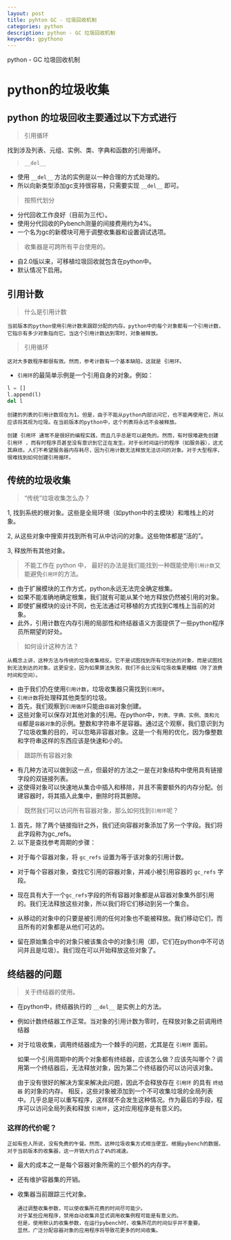 ```yaml
---
layout: post
title: pyhton GC - 垃圾回收机制
categories: python
description: python - GC 垃圾回收机制
keywords: gpythono
---
```


python - GC 垃圾回收机制

# python的垃圾收集


## python 的垃圾回收主要通过以下方式进行

> 引用循环

找到涉及列表、元组、实例、类、字典和函数的引用循环。

> ```__del__``` 

- 使用 ```__del__``` 方法的实例是以一种合理的方式处理的。
- 所以向新类型添加gc支持很容易，只需要实现 ```__del__``` 即可。

> 按照代划分

- 分代回收工作良好（目前为三代）。
- 使用分代回收的Pybench测量的间接费用约为4%。
- 一个名为gc的新模块可用于调整收集器和设置调试选项。

> 收集器是可跨所有平台使用的。

- 自2.0版以来，可移植垃圾回收就包含在python中。
- 默认情况下启用。



## 引用计数 

> 什么是引用计数

    当前版本的python使用引用计数来跟踪分配的内存。python中的每个对象都有一个引用计数，它指示有多少对象指向它。当这个引用计数达到零时，对象被释放。

> 引用循环

    这对大多数程序都很有效。然而，参考计数有一个基本缺陷，这就是 引用环。

- ```引用环```的最简单示例是一个引用自身的对象。例如：

```python
l = []
l.append(l)
del l
```

    创建的列表的引用计数现在为1。但是，由于不能从python内部访问它，也不能再使用它，所以应该将其视为垃圾。在当前版本的python中，这个列表将永远不会被释放。

    创建 引用环 通常不是很好的编程实践，而且几乎总是可以避免的。然而，有时很难避免创建 引用环 ，而有时程序员甚至没有意识到它正在发生。对于长时间运行的程序（如服务器），这尤其麻烦。人们不希望服务器内存耗尽，因为引用计数无法释放无法访问的对象。对于大型程序，很难找到如何创建引用循环。

## 传统的垃圾收集

> “传统”垃圾收集怎么办？


1,  找到系统的根对象。这些是全局环境（如python中的主模块）和堆栈上的对象。

2, 从这些对象中搜索并找到所有可从中访问的对象。这些物体都是“活的”。

3, 释放所有其他对象。

> 不能工作在 python 中， 最好的办法是我们能找到一种既能使用```引用计数```又能避免```引用环```的方法。

- 由于扩展模块的工作方式，python永远无法完全确定根集。
- 如果不能准确地确定根集，我们就有可能从某个地方释放仍然被引用的对象。
- 即使扩展模块的设计不同，也无法通过可移植的方式找到C堆栈上当前的对象。
- 此外，引用计数在内存引用的局部性和终结器语义方面提供了一些python程序员所期望的好处。


> 如何设计这种方法？
  
    从概念上讲，这种方法与传统的垃圾收集相反。它不是试图找到所有可到达的对象，而是试图找到无法到达的对象。这更安全，因为如果算法失败，我们不会比没有垃圾收集更糟糕（除了浪费时间和空间）。

- 由于我们仍在使用```引用计数```，垃圾收集器只需找到```引用环```。
- ```引用计数```将处理释其他类型的垃圾。
- 首先，我们观察到```引用循环```只能由```容器```对象创建。
- 这些对象可以保存对其他对象的引用。在python中，```列表、字典、实例、类和元组```都是```容器对象```的示例。整数和字符串不是容器。通过这个观察，我们意识到为了垃圾收集的目的，可以忽略非容器对象。这是一个有用的优化，因为像整数和字符串这样的东西应该是快速和小的。


> 跟踪所有容器对象

- 有几种方法可以做到这一点，但最好的方法之一是在对象结构中使用具有链接字段的双链接列表。
- 这使得对象可以快速地从集合中插入和移除，并且不需要额外的内存分配。创建容器时，将其插入此集中，删除时将其删除。

> 既然我们可以访问所有容器对象，那么如何找到```引用环```呢？

1. 首先，除了两个链接指针之外，我们还向容器对象添加了另一个字段。我们将此字段称为gc_refs。
2. 以下是查找参考周期的步骤：

- 对于每个容器对象，将 ```gc_refs``` 设置为等于该对象的引用计数。

- 对于每个容器对象，查找它引用的容器对象，并减小被引用容器的 ```gc_refs``` 字段。

- 现在具有大于一个```gc_refs```字段的所有容器对象都是从容器对象集外部引用的。我们无法释放这些对象，所以我们将它们移动到另一个集合。

- 从移动的对象中的只要是被引用的任何对象也不能被释放。我们移动它们，而且所有的对象都是从他们可达的。

- 留在原始集合中的对象只被该集合中的对象引用（即，它们在python中不可访问并且是垃圾）。我们现在可以开始释放这些对象了。

## 终结器的问题

> 关于终结器的使用。

- 在python中，终结器执行的 ```__del__``` 是实例上的方法。
- 例如计数终结器工作正常。当对象的引用计数为零时，在释放对象之前调用终结器
- 对于垃圾收集，调用终结器成为一个棘手的问题，尤其是在 ```引用环``` 面前。

    如果一个引用周期中的两个对象都有终结器，应该怎么做？应该先叫哪个？调用第一个终结器后，无法释放对象，因为第二个终结器仍可以访问该对象。



    由于没有很好的解决方案来解决此问题，因此不会释放存在 ```引用环``` 的具有 ```终结器``` 的对象的内存。
    相反，这些对象被添加到一个不可收集垃圾的全局列表中。几乎总是可以重写程序，这样就不会发生这种情况。作为最后的手段，程序可以访问全局列表和释放 ```引用环```，这对应用程序是有意义的。


### 这样的代价呢？

    正如有些人所说，没有免费的午餐。然而，这种垃圾收集方式相当便宜。根据pybench的数据，对于当前版本的收集器，这一开销大约占了4%的减速。

- 最大的成本之一是每个容器对象所需的三个额外的内存字。
- 还有维护容器集的开销。

- 收集器当前跟踪三代对象。

      通过调整收集参数，可以使收集所花费的时间尽可能少。
      对于某些应用程序，禁用自动收集并显式调用收集例程可能是有意义的。
      但是，使用默认的收集参数，在运行pybench时，收集所花的时间似乎并不重要。
      显然，广泛分配容器对象的应用程序将导致花更多的时间收集。


